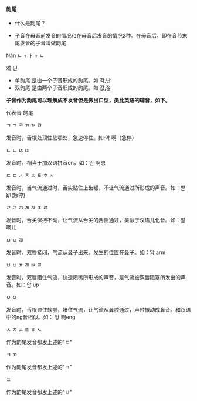 #### 韵尾

* 什么是韵尾？

* 子音在母音前发音的情况和在母音后发音的情况2种。在母音后，即在音节末尾发音的子音叫做韵尾

Nán     	ㄴ + ㅏ + ㄴ 

难					닌 

* 单韵尾 是由一个子音形成的韵尾。如 각,난 
* 双韵尾 是由两个子音形成的韵尾。如 값,젊



**子音作为韵尾可以理解成不发音但是做出口型，类比英语的辅音，如下。**

代表音    韵尾

ㄱ			ㄱ ㅋ ㄲ ㄳ ㄺ 

发音时，舌根处顶住软颚处，急速停住。如:악  啊（急停）

ㄴ			ㄴ ㄵ ㄶ 

发音时，相当于加汉语拼音en，如：안   啊恩

ㄷ			ㄷ ㅅ ㅈ ㅊ ㅌ ㅎ ㅅ 

发音时，当气流通过时，舌尖贴住上齿龈，不让气流通过所形成的声音。如：받  趴(急停)

ㄹ			ㄹ ㄺ ㄼ ㄽ ㄾ ㅀ 

发音时，舌尖保持不动，让气流从舌尖的两侧通过，类似于汉语儿化音。如：알  啊儿

ㅁ			ㅁ ㄻ 

发音时，双唇紧闭，气流从鼻子出来。发生的位置在鼻子。如：암  arm

ㅂ			ㅂ ㅍ ㄼ ㅄ ㄿ 

发音时，双唇阻住气流，快速闭嘴所形成的声音，是气流被双唇阻塞所发出的声音。如：압  up

ㅇ			ㅇ 

发音时，舌根顶住软颚，堵住气流，让气流从鼻腔通过，声带振动成鼻音。和汉语中的ng音相似。如： 앙  啊eng



ㅅ ㅈ ㅊ ㅌ ㅎ ㅆ 

作为韵尾发音都发上述的"ㄷ"

ㅋ ㄲ 

作为韵尾发音都发上述的"ㄱ"

ㅍ 

作为韵尾发音都发上述的"ㅂ"